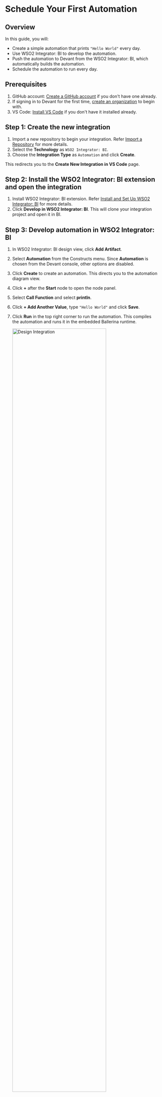 # Schedule Your First Automation

## Overview

In this guide, you will:

- Create a simple automation that prints `"Hello World"` every day.
- Use WSO2 Integrator: BI to develop the automation.
- Push the automation to Devant from the WSO2 Integrator: BI, which automatically builds the automation.
- Schedule the automation to run every day.

## Prerequisites

1. GitHub account: [Create a GitHub account](https://github.com/signup) if you don't have one already.
2. If signing in to Devant for the first time, [create an organization](../references/create-an-organization.md) to begin with.
3. VS Code: [Install VS Code](https://code.visualstudio.com/download) if you don't have it installed already.

## Step 1: Create the new integration

1. Import a new repository to begin your integration. Refer [Import a Repository](../references/import-a-repository.md) for more details.
2. Select the **Technology** as `WSO2 Integrator: BI`.
3. Choose the **Integration Type** as `Automation` and click **Create**.

This redirects you to the **Create New Integration in VS Code** page. 

## Step 2: Install the WSO2 Integrator: BI extension and open the integration

1. Install WSO2 Integrator: BI extension. Refer [Install and Set Up WSO2 Integrator: BI](../references/install-and-setup-wso2-integrator-bi.md) for more details.
2. Click **Develop in WSO2 Integrator: BI**. This will clone your integration project and open it in BI.

## Step 3: Develop automation in WSO2 Integrator: BI

1. In WSO2 Integrator: BI design view, click **Add Artifact**.
2. Select **Automation** from the Constructs menu. Since **Automation** is chosen from the Devant console, other options are disabled.
3. Click **Create** to create an automation. This directs you to the automation diagram view.
4. Click **+** after the **Start** node to open the node panel.
5. Select **Call Function** and select **println**.
6. Click **+ Add Another Value**, type `"Hello World"` and click **Save**.
7. Click **Run** in the top right corner to run the automation. This compiles the automation and runs it in the embedded Ballerina runtime.

    <a href="{{base_path}}/assets/img/get-started/schedule-your-first-automation/design-integration.gif"><img src="{{base_path}}/assets/img/get-started/schedule-your-first-automation/design-integration.gif" alt="Design Integration" width="80%"></a>

## Step 4: Push to Devant

1. Click the **Source Control** icon on the sidebar.
2. Click **+** to stage all changes.
3. Add an appropriate commit message and commit.
4. Click **Sync Changes** to push the changes to remote.

## Step 5: Schedule Automation

1. Once you push the changes, the overview page of the Devant automation will automatically refresh and show you the **Latest Commit** and automatically build your automation showing the **Build Status**.

    !!! note
        The build process may take some time. Once complete, the build status changes to **Success**. You can see the Build History by clicking **Build** in the left navigation.

2. Once the **Build Status** shows `Build completed`, click **Test** to run your automation once.
3. The development card automatically updates with execution details. Click the refresh button in the top right corner if it is not automatically updated.
4. Click **View Logs** on an execution. You will see the `Hello World` log printed along with the execution time.
5. Click **Schedule** to schedule the automation.
6. In the **BY INTERVAL** tab, select **Day** from the dropdown.
7. Enter `1` in the **Repeat every** text box.
8. Enter `01:00 AM` in the **At** text box and click **Update**.
9. Your automation will now run every day at 01:00 AM. You can see the next execution time as **Next run in** in the Development card.

    <a href="{{base_path}}/assets/img/get-started/schedule-your-first-automation/view-logs.gif"><img src="{{base_path}}/assets/img/get-started/schedule-your-first-automation/view-logs.gif" alt="View Logs" width="80%"></a>

10. After successfully testing, you can promote your automation to production by clicking the **Promote** button.
